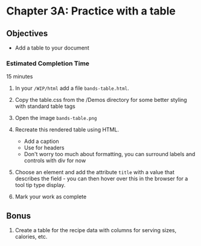 # Chapter 3A: Practice with a table

## Objectives
* Add a table to your document

### Estimated Completion Time 
15 minutes
 
1. In your `/WIP/html` add a file `bands-table.html`.


1. Copy the table.css from the /Demos directory for some better styling with standard table tags

1. Open the image `bands-table.png`

1. Recreate this rendered table using HTML.
    * Add a caption
    * Use <th> for headers
    * Don't worry too much about formatting, you can surround labels and controls with div for now

1. Choose an element and add the attribute `title` with a value that describes the field - you can then hover over this in the browser for a tool tip type display.

1. Mark your work as complete

## Bonus

1. Create a table for the recipe data with columns for serving sizes, calories, etc. 